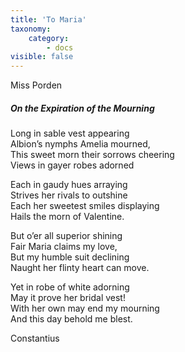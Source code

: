 ```yaml
---
title: 'To Maria'
taxonomy:
    category:
        - docs
visible: false
---
```


<div class="author">Miss Porden</div>

##### On the Expiration of the Mourning

Long in sable vest appearing  
Albion’s nymphs Amelia mourned,  
This sweet morn their sorrows cheering  
Views in gayer robes adorned  
  
Each in gaudy hues arraying  
Strives her rivals to outshine  
Each her sweetest smiles displaying  
Hails the morn of Valentine.  
  
But o’er all superior shining  
Fair Maria claims my love,  
But my humble suit declining  
Naught her flinty heart can move.  
  
Yet in robe of white adorning  
May it prove her bridal vest!  
With her own may end my mourning  
And this day behold me blest.  
  
Constantius